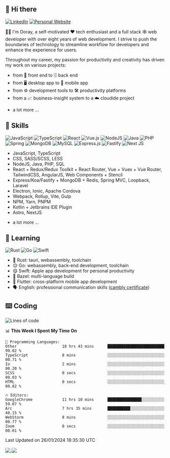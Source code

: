## 👋 Hi there

[![LinkedIn](https://img.shields.io/badge/open_to_work-%230077B5.svg?style=for-the-badge&logo=linkedin&logoColor=white)](https://linkedin.com/in/dorayx)
[![Personal Website](https://img.shields.io/badge/https%3A%2F%2Fdoray.me-18181b?style=for-the-badge&logo=blogger&logoColor=white)](https://doray.me)

👨‍💻 I'm Doray, a self-motivated ❤️ tech enthusiast and a full stack 🕸️ web developer with over eight years of web development.
I strive to push the boundaries of technology to streamline workflow for developers and enhance the experience for users.

Throughout my career, my passion for productivity and creativity has driven my work on various projects:

- from 💄 front end to 🗄️ back end
- from 🖥️ desktop app to 📱 mobile app
- from ⚙️ development tools to 🛠️ productivity platforms
- from a 📈 business-insight system to a ☁️ cloudide project
+ a lot more ...

## 🧰 Skills

![JavaScript](https://img.shields.io/badge/javascript-%23323330.svg?style=for-the-badge&logo=javascript&logoColor=%23F7DF1E)
![TypeScript](https://img.shields.io/badge/typescript-%23007ACC.svg?style=for-the-badge&logo=typescript&logoColor=white)
![React](https://img.shields.io/badge/react-%2320232a.svg?style=for-the-badge&logo=react&logoColor=%2361DAFB)
![Vue.js](https://img.shields.io/badge/vuejs-%2335495e.svg?style=for-the-badge&logo=vuedotjs&logoColor=%234FC08D)
![NodeJS](https://img.shields.io/badge/node.js-6DA55F?style=for-the-badge&logo=node.js&logoColor=white)
![Java](https://img.shields.io/badge/java-%23ED8B00.svg?style=for-the-badge&logo=openjdk&logoColor=white)
![PHP](https://img.shields.io/badge/php-%23777BB4.svg?style=for-the-badge&logo=php&logoColor=white)
![Spring](https://img.shields.io/badge/spring-%236DB33F.svg?style=for-the-badge&logo=spring&logoColor=white)
![MongoDB](https://img.shields.io/badge/MongoDB-%234ea94b.svg?style=for-the-badge&logo=mongodb&logoColor=white)
![MySQL](https://img.shields.io/badge/mysql-%2300f.svg?style=for-the-badge&logo=mysql&logoColor=white)
![Express.js](https://img.shields.io/badge/express.js-%23404d59.svg?style=for-the-badge&logo=express&logoColor=%2361DAFB)
![Fastify](https://img.shields.io/badge/fastify-%23000000.svg?style=for-the-badge&logo=fastify&logoColor=white)
![Next JS](https://img.shields.io/badge/Next-black?style=for-the-badge&logo=next.js&logoColor=white)

- JavaScript, TypeScript
- CSS, SASS/SCSS, LESS
- NodeJS, Java, PHP, SQL
- React + Redux/Redux Toolkit + React Router, Vue + Vuex + Vue Router, TailwindCSS, AngularJS, Web Components + Stencil
- Express/Koa/Fastify + MongoDB + Redis, Spring MVC, Loopback, Laravel
- Electron, Ionic, Apache Cordova
- Webpack, Rollup, Vite, Gulp
- NPM, Yarn, PNPM
- Kotlin + Jetbrains IDE Plugin
- Astro, NextJS
+ a lot more ...

## 🌱 Learning

![Rust](https://img.shields.io/badge/rust-%23000000.svg?style=for-the-badge&logo=rust&logoColor=white)
![Go](https://img.shields.io/badge/go-%2300ADD8.svg?style=for-the-badge&logo=go&logoColor=white)
![Swift](https://img.shields.io/badge/swift-F54A2A?style=for-the-badge&logo=swift&logoColor=white)

- 🤕 Rust: tauri, webassembly, toolchain
- 😌 Go: webassembly, back-end development, toolchain
- 😋 Swift: Apple app development for personal productivity
- 🙂 Bazel: multi-language build
- 🤔 Flutter: cross-platform mobile app development
- 🗣️ English: professional communication skills ([cambly certificate](http://www.cambly.com/en/certificate/verify/82a22774))

## ⌨️ Coding

<!--START_SECTION:waka-->
![Lines of code](https://img.shields.io/badge/From%20Hello%20World%20I%27ve%20Written-900.8%20thousand%20lines%20of%20code-blue)

📊 **This Week I Spent My Time On** 

```text
💬 Programming Languages: 
Other                    18 hrs 43 mins      █████████████████████████   99.02 % 
TypeScript               8 mins              ░░░░░░░░░░░░░░░░░░░░░░░░░   00.71 % 
Io                       2 mins              ░░░░░░░░░░░░░░░░░░░░░░░░░   00.20 % 
SCSS                     0 secs              ░░░░░░░░░░░░░░░░░░░░░░░░░   00.03 % 
HTML                     0 secs              ░░░░░░░░░░░░░░░░░░░░░░░░░   00.02 % 

🔥 Editors: 
GoogleChrome             11 hrs 10 mins      ███████████████░░░░░░░░░░   59.07 % 
Arc                      7 hrs 35 mins       ██████████░░░░░░░░░░░░░░░   40.15 % 
WebStorm                 8 mins              ░░░░░░░░░░░░░░░░░░░░░░░░░   00.77 % 
Zoom                     0 secs              ░░░░░░░░░░░░░░░░░░░░░░░░░   00.01 % 
```


 Last Updated on 26/01/2024 18:35:30 UTC
<!--END_SECTION:waka-->

<a href="https://doray.me">
    <picture>
      <source
        srcset="https://github-readme-stats.vercel.app/api?username=dorayx&hide_border=true&show_icons=true&locale=en&theme=dark&card_width=440"
        media="(prefers-color-scheme: dark)"
      />
      <source
        srcset="https://github-readme-stats.vercel.app/api?username=dorayx&hide_border=true&show_icons=true&locale=en&theme=light&card_width=440"
        media="(prefers-color-scheme: light), (prefers-color-scheme: no-preference)"
      />
      <img align="center" src="https://github-readme-stats.vercel.app/api?username=dorayx&hide_border=true&show_icons=true&locale=en&theme=transparent&card_width=440" />
    </picture>
</a>

<a href="https://doray.me">
    <picture>
      <source
        srcset="https://github-readme-streak-stats.herokuapp.com?user=dorayx&hide_border=true&show_icons=true&locale=en&theme=dark&card_width=400"
        media="(prefers-color-scheme: dark)"
      />
      <source
        srcset="https://github-readme-streak-stats.herokuapp.com?user=dorayx&hide_border=true&show_icons=true&locale=en&theme=light&card_width=400"
        media="(prefers-color-scheme: light), (prefers-color-scheme: no-preference)"
      />
      <img align="center" src="https://github-readme-streak-stats.herokuapp.com?user=dorayx&hide_border=true&show_icons=true&locale=en&theme=transparent&card_width=400" />
    </picture>
</a>

